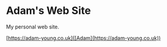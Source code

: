 # Adam's Web Site

My personal web site.

[https://adam-young.co.uk]([Adam](https://adam-young.co.uk))
